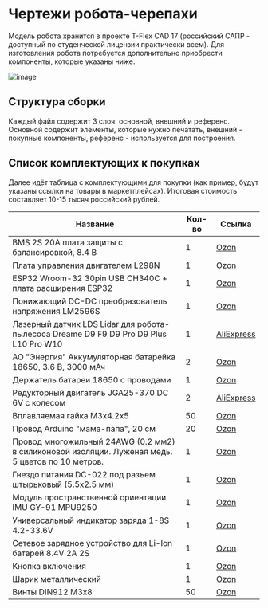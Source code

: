 # Чертежи робота-черепахи
Модель робота хранится в проекте T-Flex CAD 17 (российский САПР - доступный по студенческой лицензии практически всем). Для изготовления робота потребуется дополнительно приобрести компоненты, которые указаны ниже.

![image](https://github.com/user-attachments/assets/1b902d44-8ded-4fbf-a194-8cbae08abcfe)

## Структура сборки
Каждый файл содержит 3 слоя: основной, внешний и референс. Основной содержит элементы, которые нужно печатать, внешний - покупные компоненты, референс - используется для построения.
## Список комплектующих к покупках
Далее идёт таблица с комплектующими для покупки (как пример, будут указаны ссылки на товары в маркетплейсах). Итоговая стоимость составляет 10-15 тысяч российский рублей.

| Название | Кол-во | Ссылка |
| ------------ | ------------ | ------------ |
| BMS 2S 20A плата защиты с балансировкой, 8.4 В | 1 | [Ozon](https://www.ozon.ru/product/bms-2s-20a-plata-zashchity-s-balansirovkoy-8-4-v-dlya-sborok-akkumulyatorov-1162983848) |
| Плата управления двигателем L298N | 1 | [Ozon](https://www.ozon.ru/product/arduino-plata-upravleniya-shagovym-dvigatelem-motorami-l298n-802306681) |
| ESP32 Wroom-32 30pin USB CH340C + плата расширения ESP32 | 1 | [Ozon](https://www.ozon.ru/product/esp32-wroom-32-30pin-usb-ch340c-wi-fi-bluetooth-plata-razrabotki-esp32-162562274) |
| Понижающий DC-DC преобразователь напряжения LM2596S | 1 | [Ozon](https://www.ozon.ru/product/ponizhayushchiy-dc-dc-preobrazovatel-napryazheniya-lm2596s-1420457935) |
| Лазерный датчик LDS Lidar для робота-пылесоса Dreame D9 F9 D9 Pro D9 Plus L10 Pro W10 | 1 | [AliExpress](https://aliexpress.ru/item/1005007149385720.html?spm=a2g2w.orderdetail.0.0.216c4aa86bf0o6&sku_id=1200003955843626) |
| АО "Энергия" Аккумуляторная батарейка 18650, 3.6 В, 3000 мАч | 2 | [Ozon](https://www.ozon.ru/product/ao-energiya-akkumulyatornaya-batareyka-18650-3-6-v-3000-mach-1-sht-466340583) |
| Держатель батареи 18650 с проводами | 1 | [Ozon](https://www.ozon.ru/product/holder-derzhatel-batarei-18650-s-provodami-1011294470) |
| Редукторный двигатель JGA25-370 DC 6V с колесом | 2 | [AliExpress](https://aliexpress.ru/item/1005006399238256.html?spm=a2g2w.orderdetail.0.0.6c97f4aa6whAtF&sku_id=1200004100545172) |
| Вплавляемая гайка M3x4.2x5 | 50 | [Ozon](https://www.ozon.ru/product/gayka-m3-50-sht-1176501162) |
| Провод Arduino "мама-папа", 20 см | 20 | [Ozon](https://www.ozon.ru/product/provoda-peremychki-dupont-mama-papa-20-sm-20-shtuk-dlya-arduino-stm32-nodemcu-raspberry-pi-1335588425) |
| Провод многожильный 24AWG (0.2 мм2) в силиконовой изоляции. Луженая медь. 5 цветов по 10 метров. | 1 | [Ozon](https://www.ozon.ru/product/provod-mnogozhilnyy-24awg-0-2-mm2-v-silikonovoy-izolyatsii-luzhenaya-med-5-tsvetov-po-10-metrov-1352478338) |
| Гнездо питания DC-022 под разъем штырьковый (5.5x2.5 мм) | 1 | [Ozon](https://www.ozon.ru/product/gnezdo-pitaniya-dc-022-pod-razem-shtyrkovyy-5-5x2-5-mm-komplekt-2-sht-117336582) |
| Модуль пространственной ориентации IMU GY-91 MPU9250 | 1 | [Ozon](https://www.ozon.ru/product/modul-mpu9250-giroskop-akselerometr) |
| Универсальный индикатор заряда 1-8S 4.2-33.6V | 1 | [Ozon](https://www.ozon.ru/product/bat-cap-indicator-1-8s-4-2-33-6v-blue-universalnyy-indikator-zaryada-napryazheniya-emkosti-dlya-828567663/?avtc=1&avte=2&avts=1724011911) |
| Сетевое зарядное устройство для Li-Ion батарей 8.4V 2A 2S | 1 | [Ozon](https://www.ozon.ru/product/setevoe-zaryadnoe-ustroystvo-dlya-li-ion-batarey-8-4v-2a-2s-285109631) |
| Кнопка включения | 1 | [Ozon](https://www.ozon.ru/product/tumbler-vyklyuchatel-gsmin-kcd11-on-off-3a-250v-ac-2pin-15x10-chernyy-1365221265/) |
| Шарик металлический | 1 | [Ozon](https://www.ozon.ru/product/sharik-stalnoy-dlya-rogatok-vystrel-10-mm-banka-50-sht-762581687/) |
| Винты DIN912 M3x8 | 50 | [Ozon](https://www.ozon.ru/product/dometizov-vint-m3-x-3-x-8-mm-golovka-tsilindricheskaya-50-sht-809130936) |

